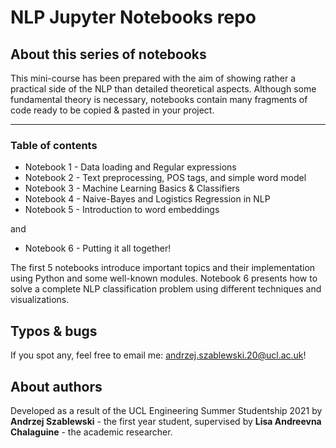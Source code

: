 # NLP Jupyter Notebooks repo

## About this series of notebooks
This mini-course has been prepared with the aim of showing rather a practical side of the NLP than detailed theoretical aspects. Although some fundamental theory is necessary, notebooks contain many fragments of code ready to be copied & pasted in your project.

---

### Table of contents

- Notebook 1 - Data loading and Regular expressions
- Notebook 2 - Text preprocessing, POS tags, and simple word model
- Notebook 3 - Machine Learning Basics & Classifiers
- Notebook 4 - Naive-Bayes and Logistics Regression in NLP
- Notebook 5 - Introduction to word embeddings 

and

- Notebook 6 - Putting it all together!

The first 5 notebooks introduce important topics and their implementation using Python and some well-known modules. Notebook 6 presents how to solve a complete NLP classification problem using different techniques and visualizations.

## Typos & bugs
If you spot any, feel free to email me: [andrzej.szablewski.20@ucl.ac.uk](mailto:andrzej.szablewski.20@ucl.ac.uk)!

## About authors
Developed as a result of the UCL Engineering Summer Studentship 2021 by **Andrzej Szablewski** - the first year student, supervised by **Lisa Andreevna Chalaguine** - the academic researcher.
